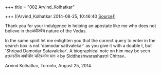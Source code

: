 +++
title = "002 Arvind_Kolhatkar"

+++
[[Arvind_Kolhatkar	2014-08-25, 10:46:40 [Source](https://groups.google.com/g/samskrita/c/ndvd9ZAEnyE)]]



Thank you for your indulgence in helping an apostate like me who does not believe in theअपौरुषेय nature of the Vedas.

  

In the same spirit let me enlighten you that the correct query to enter in the search box is not 'damodar sattvalekar' as you give it with a double t, but 'Shripad Damodar Satavalekar'. A biographical note on him may be seen atभारतीय अर्वाचीन चरित्रकोष भाग २ by Siddheshwarashastri Chitrav..

  

Arvind Kolhatkar, Toronto, August 25, 2014.


